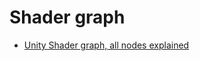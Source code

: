 ﻿# Shader graph

- [Unity Shader graph, all nodes explained](https://www.youtube.com/watch?v=84A1FcQt9v4)
